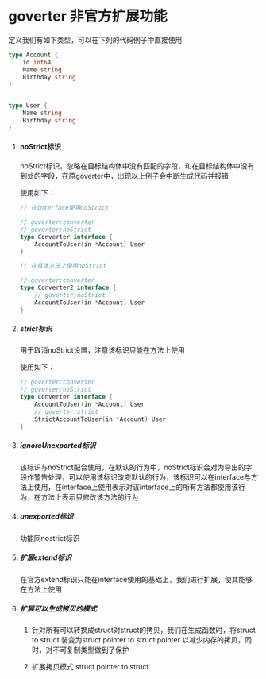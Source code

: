 # goverter 非官方扩展功能

定义我们有如下类型，可以在下列的代码例子中直接使用

```go
type Account {
    id int64
    Name string
    Birthday string
}


type User {
    Name string
    Birthday string
}
```

1. #### noStrict标识
   
   noStrict标识，忽略在目标结构体中没有匹配的字段，和在目标结构体中没有到处的字段，在原goverter中，出现以上例子会中断生成代码并报错
   
   使用如下：
   
   ```go
   // 在interface使用noStrict
   
   // goverter:converter
   // goverter:noStrict
   type Converter interface {
       AccountToUser(in *Account) User
   }
   
   // 在具体方法上使用noStrict
   
   // goverter:converter
   type Converter2 interface {
       // goverter:noStrict
       AccountToUser(in *Account) User
   }
   ```

2. ##### strict标识
   
   用于取消noStrict设置，注意该标识只能在方法上使用
   
   使用如下：
   
   ```go
   // goverter:converter
   // goverter:noStrict
   type Converter interface {
       AccountToUser(in *Account) User
       // goverter:strict
       StrictAccountToUser(in *Account) User
   }
   ```

3. ##### ignoreUnexported标识
   
   该标识与noStrict配合使用，在默认的行为中，noStrict标识会对为导出的字段作警告处理，可以使用该标识改变默认的行为，该标识可以在interface与方法上使用，在interface上使用表示对该interface上的所有方法都使用该行为，在方法上表示只修改该方法的行为

4. ##### unexported标识
   
   功能同nostrict标识

5. ##### 扩展extend标识
   
   在官方extend标识只能在interface使用的基础上，我们进行扩展，使其能够在方法上使用

6. ##### 扩展可以生成拷贝的模式
   
   1. 针对所有可以转换成struct对struct的拷贝，我们在生成函数时，将struct to struct 装变为struct pointer to struct pointer 以减少内存的拷贝，同时，对不可复制类型做到了保护
   
   2. 扩展拷贝模式 struct pointer to struct
